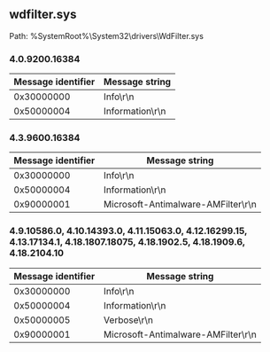 ## wdfilter.sys

Path: %SystemRoot%\System32\drivers\WdFilter.sys

### 4.0.9200.16384

Message identifier | Message string
--- | ---
0x30000000 | Info\r\n
0x50000004 | Information\r\n

### 4.3.9600.16384

Message identifier | Message string
--- | ---
0x30000000 | Info\r\n
0x50000004 | Information\r\n
0x90000001 | Microsoft-Antimalware-AMFilter\r\n

### 4.9.10586.0, 4.10.14393.0, 4.11.15063.0, 4.12.16299.15, 4.13.17134.1, 4.18.1807.18075, 4.18.1902.5, 4.18.1909.6, 4.18.2104.10

Message identifier | Message string
--- | ---
0x30000000 | Info\r\n
0x50000004 | Information\r\n
0x50000005 | Verbose\r\n
0x90000001 | Microsoft-Antimalware-AMFilter\r\n
